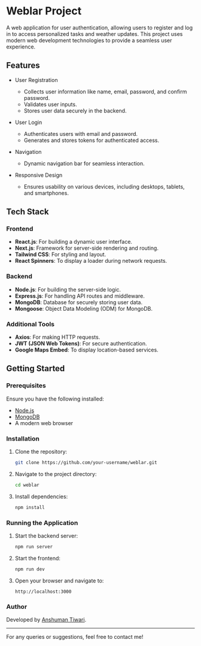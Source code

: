 # Weblar Project

A web application for user authentication, allowing users to register and log in to access personalized tasks and weather updates. This project uses modern web development technologies to provide a seamless user experience.

## Features

- User Registration

  - Collects user information like name, email, password, and confirm password.
  - Validates user inputs.
  - Stores user data securely in the backend.

- User Login

  - Authenticates users with email and password.
  - Generates and stores tokens for authenticated access.

- Navigation

  - Dynamic navigation bar for seamless interaction.

- Responsive Design
  - Ensures usability on various devices, including desktops, tablets, and smartphones.

## Tech Stack

### Frontend

- **React.js**: For building a dynamic user interface.
- **Next.js**: Framework for server-side rendering and routing.
- **Tailwind CSS**: For styling and layout.
- **React Spinners**: To display a loader during network requests.

### Backend

- **Node.js**: For building the server-side logic.
- **Express.js**: For handling API routes and middleware.
- **MongoDB**: Database for securely storing user data.
- **Mongoose**: Object Data Modeling (ODM) for MongoDB.

### Additional Tools

- **Axios**: For making HTTP requests.
- **JWT (JSON Web Tokens)**: For secure authentication.
- **Google Maps Embed**: To display location-based services.

## Getting Started

### Prerequisites

Ensure you have the following installed:

- [Node.js](https://nodejs.org/)
- [MongoDB](https://www.mongodb.com/)
- A modern web browser

### Installation

1. Clone the repository:
   ```bash
   git clone https://github.com/your-username/weblar.git
   ```
2. Navigate to the project directory:
   ```bash
   cd weblar
   ```
3. Install dependencies:
   ```bash
   npm install
   ```

### Running the Application

1. Start the backend server:
   ```bash
   npm run server
   ```
2. Start the frontend:
   ```bash
   npm run dev
   ```
3. Open your browser and navigate to:
   ```
   http://localhost:3000
   ```

### Author

Developed by [Anshuman Tiwari](https://github.com/Ansh101112).

---

For any queries or suggestions, feel free to contact me!
